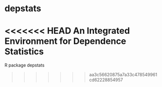 # depstats
<<<<<<< HEAD
An Integrated Environment for Dependence Statistics
=======
R package depstats
>>>>>>> aa3c56620875a7a33c478549961cd62228854957
